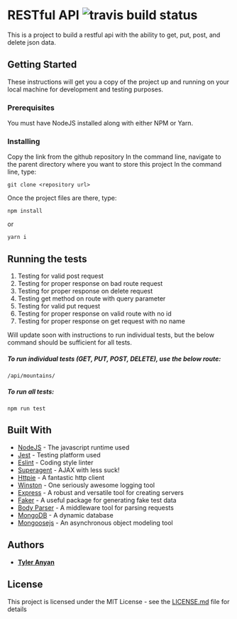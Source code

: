 # RESTful API ![travis build status](https://travis-ci.com/tganyan/11-14-express-api.svg?branch=master)

This is a project to build a restful api with the ability to get, put, post, and delete json data.

## Getting Started

These instructions will get you a copy of the project up and running on your local machine for development and testing purposes.

### Prerequisites

You must have NodeJS installed along with either NPM or Yarn.

### Installing

Copy the link from the github repository
In the command line, navigate to the parent directory where you want to store this project
In the command line, type:
```
git clone <repository url>
```
Once the project files are there, type:
```
npm install
```
or
```
yarn i
```

## Running the tests

1. Testing for valid post request
2. Testing for proper response on bad route request
3. Testing for proper response on delete request
4. Testing get method on route with query parameter
5. Testing for valid put request
6. Testing for proper response on valid route with no id
7. Testing for proper response on get request with no name

Will update soon with instructions to run individual tests, but the below command should be sufficient for all tests.

##### To run individual tests (GET, PUT, POST, DELETE), use the below route:
```
/api/mountains/
```

##### To run all tests:
```
npm run test
```

## Built With

* [NodeJS](https://nodejs.org) - The javascript runtime used
* [Jest](https://jestjs.io/) - Testing platform used
* [Eslint](https://eslint.org/) - Coding style linter
* [Superagent](https://visionmedia.github.io/superagent/) - AJAX with less suck!
* [Httpie](https://httpie.org/) - A fantastic http client
* [Winston](https://www.npmjs.com/package/winston) - One seriously awesome logging tool
* [Express](https://www.npmjs.com/package/express) - A robust and versatile tool for creating servers
* [Faker](https://www.npmjs.com/package/faker) - A useful package for generating fake test data
* [Body Parser](https://www.npmjs.com/package/body-parser) - A middleware tool for parsing requests
* [MongoDB](https://www.mongodb.com/) - A dynamic database
* [Mongoosejs](https://www.npmjs.com/package/mongoose) - An asynchronous object modeling tool


## Authors

* [**Tyler Anyan**](http://tyleranyan.com/)

## License

This project is licensed under the MIT License - see the [LICENSE.md](LICENSE.md) file for details
